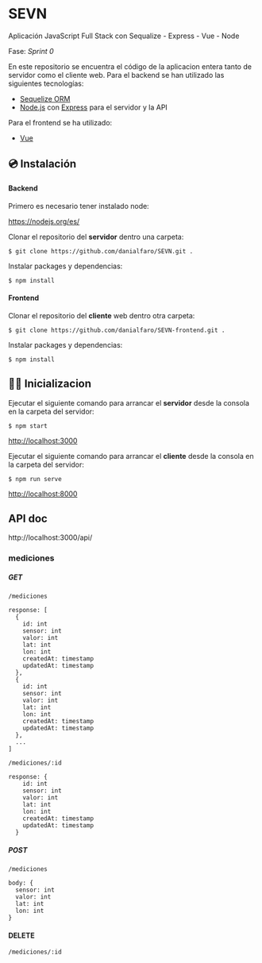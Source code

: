 # SEVN
Aplicación JavaScript Full Stack con Sequalize - Express - Vue - Node

Fase: _Sprint 0_

En este repositorio se encuentra el código de la aplicacion entera tanto de servidor como el cliente web. Para el backend se han utilizado las siguientes tecnologías:

- [Sequelize ORM](https://sequelize.org/)
- [Node.js](https://nodejs.org/es/) con [Express](https://expressjs.com/) para el servidor y la API

Para el frontend se ha utilizado:
- [Vue](https://vuejs.org/)



## 💿 Instalación

#### Backend

Primero es necesario tener instalado node: 

https://nodejs.org/es/

Clonar el repositorio del **servidor** dentro una carpeta:

`$ git clone https://github.com/danialfaro/SEVN.git .`

Instalar packages y dependencias:

`$ npm install`

#### Frontend

Clonar el repositorio del **cliente** web dentro otra carpeta:

`$ git clone https://github.com/danialfaro/SEVN-frontend.git .`

Instalar packages y dependencias:

`$ npm install`

## 🐱‍🏍 Inicializacion 

Ejecutar el siguiente comando para arrancar el **servidor** desde la consola en la carpeta del servidor:

`$ npm start`

[http://localhost:3000](http://localhost:3000)

Ejecutar el siguiente comando para arrancar el **cliente** desde la consola en la carpeta del servidor:

`$ npm run serve`

[http://localhost:8000](http://localhost:3000)

## API doc

http://localhost:3000/api/

### mediciones

##### GET

`/mediciones`

```
response: [
  {
    id: int
    sensor: int
    valor: int
    lat: int
    lon: int
    createdAt: timestamp    
    updatedAt: timestamp
  },
  {
    id: int
    sensor: int
    valor: int
    lat: int
    lon: int
    createdAt: timestamp    
    updatedAt: timestamp
  },
  ...
]
```

`/mediciones/:id`

```
response: {
    id: int
    sensor: int
    valor: int
    lat: int
    lon: int
    createdAt: timestamp    
    updatedAt: timestamp
  }
```

##### POST

`/mediciones`

```
body: {
  sensor: int
  valor: int
  lat: int
  lon: int
}
```

#### DELETE

`/mediciones/:id`

